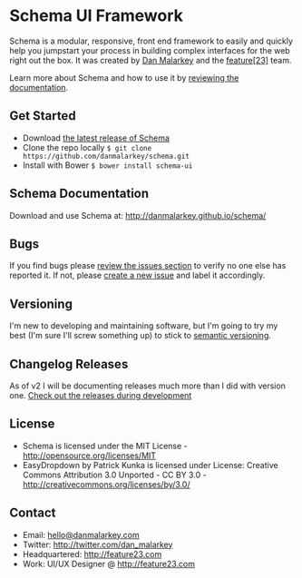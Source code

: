 # Schema UI Framework
Schema is a modular, responsive, front end framework to easily and quickly help you jumpstart your process in building complex interfaces for the web right out the box. It was created by [Dan Malarkey](http://danmalarkey.com) and the [feature[23]](http://feature23.com) team. 

Learn more about Schema and how to use it by [reviewing the documentation]( 
http://danmalarkey.github.io/schema/).

## Get Started
- Download [the latest release of Schema](https://github.com/danmalarkey/schema/releases/tag/2.0.0)
- Clone the repo locally ```$ git clone https://github.com/danmalarkey/schema.git```
- Install with Bower ```$ bower install schema-ui```

## Schema Documentation
Download and use Schema at:
http://danmalarkey.github.io/schema/

## Bugs
If you find bugs please [review the issues section](https://github.com/danmalarkey/schema/issues) to verify no one else has reported it. If not, please [create a new issue](https://github.com/danmalarkey/schema/issues/new) and label it accordingly.

## Versioning
I'm new to developing and maintaining software, but I'm going to try my best (I'm sure I'll screw something up) to stick to [semantic versioning](http://semver.org/).

## Changelog Releases
As of v2 I will be documenting releases much more than I did with version one. [Check out the releases during development](https://github.com/danmalarkey/schema/releases)

## License
- Schema is licensed under the MIT License - http://opensource.org/licenses/MIT
- EasyDropdown by Patrick Kunka is licensed under License: Creative Commons Attribution 3.0 Unported - CC BY 3.0 - http://creativecommons.org/licenses/by/3.0/

## Contact
- Email: hello@danmalarkey.com
- Twitter: http://twitter.com/dan_malarkey
- Headquartered: http://feature23.com
- Work: UI/UX Designer @ http://feature23.com
